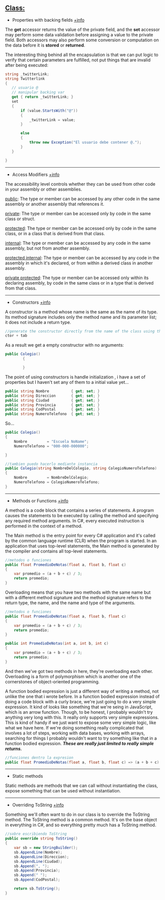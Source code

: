 ## <u>Class:</u>
 * Properties with backing fields
 <a href="https://docs.microsoft.com/en-us/dotnet/csharp/programming-guide/classes-and-structs/properties#properties-with-backing-fields" target="_blank">+info</a>
 
 The **get** accessor returns the value of the private field, and the **set** accessor may perform some data validation before assigning a value to the private field. Both accessors may also perform some conversion or computation on the data before it is **stored** or **returned**.
 
 The interesting thing behind all the encapsulation is that we can put logic to verify that certain parameters are fulfilled, not put things that are invalid after being executed:
 ```csharp
string _twitterLink;
string Twitterlink
{
    // usuario @
    // manipular backing var
    get { return _twitterLink; }
    set
    {
        if (value.StartsWith("@"))
        {
            _twitterLink = value;
        }

        else
        {
            throw new Exception("El usuario debe contener @.");
        }
    }

}
```

---
* Access Modifiers <a href="https://docs.microsoft.com/en-us/dotnet/csharp/programming-guide/classes-and-structs/access-modifiers" target="_blank">+info</a>

The accessibility level controls whether they can be used from other code in your assembly or other assemblies.

<a href="https://docs.microsoft.com/en-us/dotnet/csharp/language-reference/keywords/public" target="_blank">public</a>: The type or member can be accessed by any other code in the same assembly or another assembly that references it.

<a href="https://docs.microsoft.com/en-us/dotnet/csharp/language-reference/keywords/private" target="_blank">private</a>: The type or member can be accessed only by code in the same class or struct.

<a href="https://docs.microsoft.com/en-us/dotnet/csharp/language-reference/keywords/protected" target="_blank">protected</a>: The type or member can be accessed only by code in the same class, or in a class that is derived from that class.

<a href="https://docs.microsoft.com/en-us/dotnet/csharp/language-reference/keywords/internal" target="_blank">internal</a>: The type or member can be accessed by any code in the same assembly, but not from another assembly.

<a href="https://docs.microsoft.com/en-us/dotnet/csharp/language-reference/keywords/protected-internal" target="_blank">protected internal</a>: The type or member can be accessed by any code in the assembly in which it's declared, or from within a derived class in another assembly.

<a href="https://docs.microsoft.com/en-us/dotnet/csharp/language-reference/keywords/private-protected" target="_blank">private protected</a>: The type or member can be accessed only within its declaring assembly, by code in the same class or in a type that is derived from that class.

 ---
 * Constructors <a href="https://docs.microsoft.com/en-us/dotnet/csharp/programming-guide/classes-and-structs/constructors" target="_blank">+info</a>
 
 A constructor is a method whose name is the same as the name of its type. Its method signature includes only the method name and its parameter list; it does not include a return type.
 
```csharp
//generate the constructor directly from the name of the class using the command
ctor + tab 
```
As a result we get a empty constructor with no arguments:
```csharp
public Colegio()
        {

        }
```
The point of using constructors is handle initialization , i have a set of properties but I haven't set any of them to a initial value yet...

```csharp
public string Nombre          { get; set; }
public string Direccion       { get; set; }
public string Ciudad          { get; set; }
public string Provincia       { get; set; }
public string CodPostal       { get; set; }
public string NumeroTelefono  { get; set; }
```
So...
```csharp
public Colegio()
{
    Nombre         = "Escuela NoName";
    NumeroTelefono = "000-000-000000";

}

//tambien puedo hacerlo mediante instancia
public Colegio(string NombreDelColegio, string ColegioNumeroTelefono)
{
    Nombre         = NombreDelColegio;
    NumeroTelefono = ColegioNumeroTelefono;
}
```
---
* Methods or Functions <a href="https://docs.microsoft.com/en-us/dotnet/csharp/programming-guide/classes-and-structs/methods" target="_blank">+info</a>

A method is a code block that contains a series of statements. A program causes the statements to be executed by calling the method and specifying any required method arguments. In C#, every executed instruction is performed in the context of a method.

The Main method is the entry point for every C# application and it's called by the common language runtime (CLR) when the program is started. In an application that uses top-level statements, the Main method is generated by the compiler and contains all top-level statements.

```csharp
//metodos o funciones
public float PromedioDeNotas(float a, float b, float c)
{
    var promedio = (a + b + c) / 3;
    return promedio;
}
```

Overloading means that you have two methods with the same name but with a different method signature and the method signature refers to the return type, the name, and the name and type of the arguments.
```csharp
//metodos o funciones
public float PromedioDeNotas(float a, float b, float c)
{
    var promedio = (a + b + c) / 3;
    return promedio;
}

public int PromedioDeNotas(int a, int b, int c)
{
    var promedio = (a + b + c) / 3;
    return promedio;
}
```
And then we've got two methods in here, they're overloading each other. Overloading is a form of polymorphism which is another one of the cornerstones of object-oriented programming. 

A function bodied expression is just a different way of writing a method, not unlike the one that i wrote  before.  In a function bodied expression instead of doing a code block with a curly brace, we're just going to do a very simple expression. It kind of looks like something that we're seing in JavaScript, which is an arrow function.  Though, to be honest, I probably wouldn't try anything very long with this. It really only supports very simple expressions. This is kind of handy if we just want to expose some very simple logic, like what we have here. If we're doing something really complicated that involves a lot of steps, working with data bases, working with arrays, searching for things I probably wouldn't want to try something like that in a function bodied expression. ***These are really just limited to really simple returns.***

```csharp
//funciones dentro la expresion
public float PromedioDeNotas(float a, float b, float c) => (a + b + c) / 3;
```


---
* Static methods

Static methods are methods that we can call without instantiating the class, expose something that can be used without instantiation. 

---
* Overriding ToString <a href="https://docs.microsoft.com/en-us/dotnet/csharp/programming-guide/classes-and-structs/how-to-override-the-tostring-method" target="_blank">+info</a>

Something we'll often want to do in our class is to override the ToString method. The ToString method is a common method. It's on the base object in everything in C#, and so everything pretty much has a ToString method.

```csharp
//sobre escribiendo ToString
public override string ToString()
{
    var sb = new StringBuilder();
    sb.AppendLine(Nombre);
    sb.AppendLine(Direccion);
    sb.AppendLine(Ciudad);
    sb.Append(", ");
    sb.Append(Provincia);
    sb.Append(" ");
    sb.Append(CodPostal);

    return sb.ToString();
}
```



